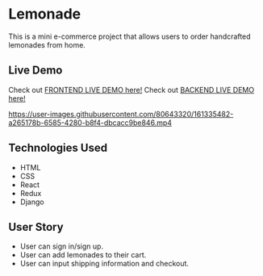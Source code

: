 # Lemonade
This is a mini e-commerce project that allows users to order handcrafted lemonades from home.

## Live Demo
Check out [FRONTEND LIVE DEMO here!](https://frontend-kyerstin.herokuapp.com/)
Check out [BACKEND LIVE DEMO here!](https://backend-kyerstin.herokuapp.com/)

https://user-images.githubusercontent.com/80643320/161335482-a265178b-6585-4280-b8f4-dbcacc9be846.mp4

## Technologies Used
* HTML
* CSS
* React
* Redux
* Django

## User Story
* User can sign in/sign up.
* User can add lemonades to their cart.
* User can input shipping information and checkout.
